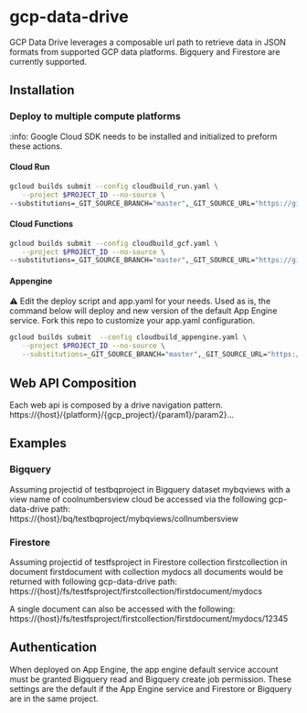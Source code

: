 # gcp-data-drive
GCP Data Drive leverages a composable url path to retrieve data in JSON formats from supported GCP data platforms. Bigquery and Firestore are currently supported.

## Installation

### Deploy to multiple compute platforms  
:info: Google Cloud SDK needs to be installed and initialized to preform these actions.

#### Cloud Run
```bash
gcloud builds submit --config cloudbuild_run.yaml \
   --project $PROJECT_ID --no-source \
--substitutions=_GIT_SOURCE_BRANCH="master",_GIT_SOURCE_URL="https://github.com/GoogleCloudPlatform/DIY-Tools"
```

#### Cloud Functions
```bash
gcloud builds submit --config cloudbuild_gcf.yaml \
   --project $PROJECT_ID --no-source \
--substitutions=_GIT_SOURCE_BRANCH="master",_GIT_SOURCE_URL="https://github.com/GoogleCloudPlatform/DIY-Tools"
```


#### Appengine
:warning: Edit the deploy script and app.yaml for your needs. Used as is, the command below will deploy and new version of the default App Engine service. Fork this repo to customize your app.yaml configuration.

```bash
gcloud builds submit  --config cloudbuild_appengine.yaml \
   --project $PROJECT_ID --no-source \
   --substitutions=_GIT_SOURCE_BRANCH="master",_GIT_SOURCE_URL="https://github.com/GoogleCloudPlatform/DIY-Tools"
```

## Web API Composition
Each web api is composed by a drive navigation pattern.
https://{host}/{platform}/{gcp_project}/{param1}/param2}...

## Examples

### Bigquery
Assuming projectid of testbqproject in Bigquery dataset mybqviews with a view name of coolnumbersview cloud be accessed via the following gcp-data-drive path:
https://{host}/bq/testbqproject/mybqviews/collnumbersview

### Firestore
Assuming projectid of testfsproject in Firestore collection firstcollection in document firstdocument with collection mydocs all documents would be returned with following gcp-data-drive path:
https://{host}/fs/testfsproject/firstcollection/firstdocument/mydocs

A single document can also be accessed with the following:
https://{host}/fs/testfsproject/firstcollection/firstdocument/mydocs/12345

## Authentication
When deployed on App Engine, the app engine default service account must be granted Bigquery read and Bigquery create job permission. These settings are the default if the App Engine service and Firestore or Bigquery are in the same project.
